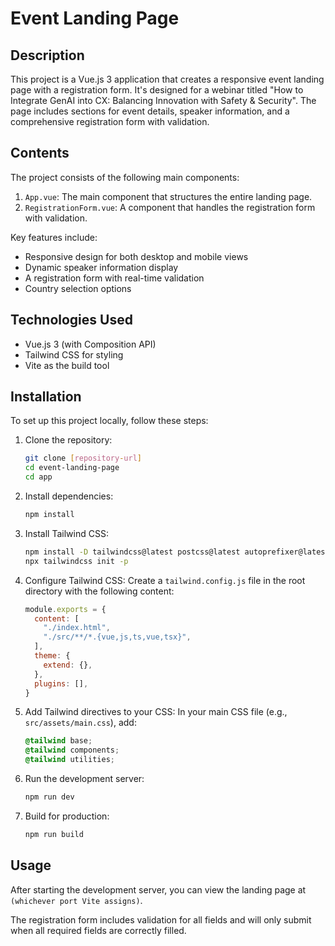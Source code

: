 # Event Landing Page

## Description

This project is a Vue.js 3 application that creates a responsive event landing page with a registration form. It's designed for a webinar titled "How to Integrate GenAI into CX: Balancing Innovation with Safety & Security". The page includes sections for event details, speaker information, and a comprehensive registration form with validation.

## Contents

The project consists of the following main components:

1. `App.vue`: The main component that structures the entire landing page.
2. `RegistrationForm.vue`: A component that handles the registration form with validation.

Key features include:

- Responsive design for both desktop and mobile views
- Dynamic speaker information display
- A registration form with real-time validation
- Country selection options

## Technologies Used

- Vue.js 3 (with Composition API)
- Tailwind CSS for styling
- Vite as the build tool

## Installation

To set up this project locally, follow these steps:

1. Clone the repository:

   ```bash
   git clone [repository-url]
   cd event-landing-page 
   cd app
   ```

2. Install dependencies:

   ```bash
   npm install
   ```

3. Install Tailwind CSS:

   ```bash
   npm install -D tailwindcss@latest postcss@latest autoprefixer@latest
   npx tailwindcss init -p
   ```

4. Configure Tailwind CSS:
   Create a `tailwind.config.js` file in the root directory with the following content:

   ```javascript
   module.exports = {
     content: [
       "./index.html",
       "./src/**/*.{vue,js,ts,vue,tsx}",
     ],
     theme: {
       extend: {},
     },
     plugins: [],
   }
   ```

5. Add Tailwind directives to your CSS:
   In your main CSS file (e.g., `src/assets/main.css`), add:

   ```css
   @tailwind base;
   @tailwind components;
   @tailwind utilities;
   ```

6. Run the development server:

   ```bash
   npm run dev
   ```

7. Build for production:

   ```bash
   npm run build
   ```

## Usage

After starting the development server, you can view the landing page at `(whichever port Vite assigns)`. 

The registration form includes validation for all fields and will only submit when all required fields are correctly filled.
